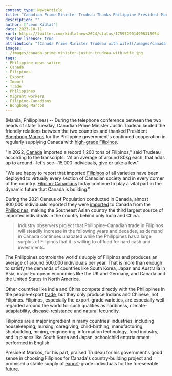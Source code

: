 ```yaml
---
content_type: NewsArticle
title: "Canadian Prime Minister Trudeau Thanks Philippine President Marcos for Regular Supply of High-Grade Filipinos"
description: ""
author: ["Leon Kidlat"]
date: 2023-10-11
xurl: https://twitter.com/kidlatnews2024/status/1759529014908318054
display_license: true
attribution: "[Canada Prime Minister Trudeau with wife](/images/canada-prime-minister-justin-trudeau-with-wife.jpg) photo from [Wikimedia](https://commons.wikimedia.org/wiki/File:Justin_and_Sophie_Trudeau_-_Global_Citizen_Festival_Hamburg_08.jpg). [Creative Commons](https://creativecommons.org/licenses/by-sa/4.0/deed.en) BY-SA 4.0."
images:
- /images/canada-prime-minister-justin-trudeau-with-wife.jpg
tags:
- Philippine news satire
- Canada
- Filipinos
- Export
- Import
- Trade
- Philippines
- Migrant workers
- Filipino-Canadians
- Bongbong Marcos
---
```

(Manila, Philippines) -- During the telephone conference between the two heads of state Tuesday, Canadian Prime Minister Justin Trudeau lauded the friendly relations between the two countries and thanked President [Bongbong Marcos](/tags/bongbong-marcos/) for the Philippine government's continued cooperation in regularly supplying Canada with [high-grade Filipinos](/tags/migrant-workers/).

"In 2022, [Canada](/tags/canada/) imported a record 1,200 tons of Filipinos," said Trudeau according to the transcripts. "At an average of around 80kg each, that adds up to around--let's see--15,000 individuals, give or take a few."

"We are happy to report that imported [Filipinos](/tags/filipinos/) of all varieties have been deployed to virtually every section of Canadian society and in every corner of the country. [Filipino-Canadians](/tags/filipino-canadians/) today continue to play a vital part in the dynamic future that Canada is building."

During the 2021 Census of Population conducted in Canada, almost 800,000 individuals reported they were [imported](/tags/import/) to Canada from the [Philippines](/tags/philippines/), making the Southeast Asian country the third largest source of imported individuals in the country behind only India and China.

>Industry observers project that Philippine-Canadian trade in Filipinos will steadily increase in the following years and decades, as demand in Canada  continues unabated while the Philippines has a large surplus of Filipinos that it is willing to offload for hard cash and investments.

The Philippines controls the world's supply of Filipinos and produces an average of around 500,000 individuals per year. That is more than enough to satisfy the demands of countries like South Korea, Japan and Australia in Asia, major European economies like the UK and Germany, and Canada and the United States in North America. 

Other countries like India and China compete directly with the Philippines in the people-export [trade](/tags/trade/), but they only produce Indians and Chinese, not Filipinos. Filipinos, especially the export-grade varieties, are especially well regarded around the world for such qualities as hardiness, climate-adaptability, disease-resistance and natural fecundity.

Filipinos are a major ingredient in many countries’ industries, including housekeeping, nursing, caregiving, child-birthing, manufacturing, shipbuilding,  mining, engineering, information technology, food industry, and in places like South Korea and Japan, schoolchild entertainment performed in English.

President Marcos, for his part, praised Trudeau for his government's good sense in choosing Filipinos for Canada's country-building project and promised a stable supply of [export](/tags/export/)-grade individuals for the foreseeable future.